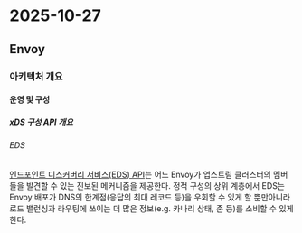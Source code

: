 # 2025-10-27

## Envoy

### 아키텍처 개요

#### 운영 및 구성

##### xDS 구성 API 개요

###### EDS

[엔드포인트 디스커버리 서비스(EDS) API][arch-upstream-clusters-service-discovery]는 어느 Envoy가 업스트림 클러스터의 멤버들을 발견할 수 있는 진보된 메커니즘을 제공한다. 정적 구성의 상위 계층에서 EDS는 Envoy 배포가 DNS의 한계점(응답의 최대 레코드 등)을 우회할 수 있게 할 뿐만아니라 로드 밸런싱과 라우팅에 쓰이는 더 많은 정보(e.g. 카나리 상태, 존 등)를 소비할 수 있게 한다.

[arch-upstream-clusters-service-discovery]: https://www.envoyproxy.io/docs/envoy/latest/intro/arch_overview/upstream/service_discovery#arch-overview-service-discovery-types-eds
